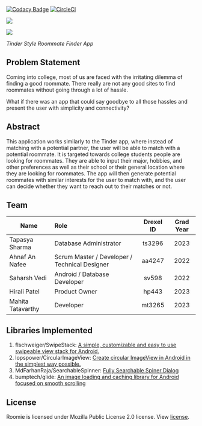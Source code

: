 [![Codacy Badge](https://api.codacy.com/project/badge/Grade/8f0f68327ad44e1ea7a55c0c233b51e7)](https://app.codacy.com/app/ahnafnafee/RoomiePrototype?utm_source=github.com&utm_medium=referral&utm_content=ahnafnafee/RoomiePrototype&utm_campaign=Badge_Grade_Dashboard)
[![CircleCI](https://circleci.com/gh/ahnafnafee/RoomiePrototype.svg?style=svg)](https://circleci.com/gh/ahnafnafee/RoomiePrototype)

![](https://raw.githubusercontent.com/ahnafnafee/RoomiePrototype/master/screenshots/for_github_logo.png)

![](https://raw.githubusercontent.com/ahnafnafee/RoomiePrototype/master/screenshots/roomie.png)



*Tinder Style Roommate Finder App*

## Problem Statement

Coming into college, most of us are faced with the irritating dilemma of finding a good roommate. There really are not any good sites to find roommates without going through a lot of hassle. 

What if there was an app that could say goodbye to all those hassles and present the user with simplicity and connectivity?

## Abstract

This application works similarly to the Tinder app, where instead of matching with a potential partner, the user will be able to match with a potential roommate. It is targeted towards college students people are looking for roommates. They are able to input their major, hobbies, and other preferences as well as their school or their general location where they are looking for roommates. The app will then generate potential roommates with similar interests for the user to match with, and the user can decide whether they want to reach out to their matches or not. 

## Team

| Name              | Role                                          | Drexel ID | Grad Year |
| ----------------- | :-------------------------------------------- | :-------: | :-------: |
| Tapasya Sharma    | Database Administrator                        |  ts3296   |   2023    |
| Ahnaf An Nafee    | Scrum Master / Developer / Technical Designer |  aa4247   |   2022    |
| Saharsh Vedi      | Android / Database Developer                  |   sv598   |   2022    |
| Hirali Patel      | Product Owner                                 |   hp443   |   2023    |
| Mahita Tatavarthy | Developer                                     |  mt3265   |   2023    |

## Libraries Implemented

1. flschweiger/SwipeStack: [A simple, customizable and easy to use swipeable view stack for Android.](https://github.com/flschweiger/SwipeStack)
2. lopspower/CircularImageView: [Create circular ImageView in Android in the simplest way possible.](https://github.com/lopspower/CircularImageView)
3. MdFarhanRaja/SearchableSpinner: [Fully Searchable Spiner Dialog](https://github.com/MdFarhanRaja/SearchableSpinner)
4. bumptech/glide: [An image loading and caching library for Android focused on smooth scrolling](https://github.com/bumptech/glide)

## License

Roomie is licensed under Mozilla Public License 2.0 license. View [license](https://github.com/ahnafnafee/RoomiePrototype/blob/master/LICENSE).

